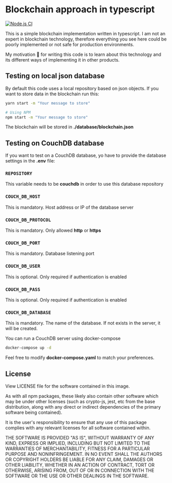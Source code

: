 # Blockchain approach in typescript

[![Node.js CI](https://github.com/d4nicoder/blockchain-ts/actions/workflows/test.js.yml/badge.svg)](https://github.com/d4nicoder/blockchain-ts/actions/workflows/test.js.yml)

This is a simple blockchain implementation written in typescript. I am not an expert in blockchain technology, therefore everything you see here could be poorly implemented or not safe for production environments.

My motivation 💪 for writing this code is to learn about this technology and its different ways of implementing it in other products.

## Testing on local json database

By default this code uses a local repository based on json objects. If you want to store data in the blockchain run this:

```bash
yarn start -m "Your message to store"

# Using NPM
npm start -m "Your message to store"
```

The blockchain will be stored in **./database/blockchain.json**

## Testing on CouchDB database

If you want to test on a CouchDB database, yo have to provide the database settings in the **.env** file:

### **`REPOSITORY`**

This variable needs to be **couchdb** in order to use this database repository

### **`COUCH_DB_HOST`**

This is mandatory. Host address or IP of the database server

### **`COUCH_DB_PROTOCOL`**

This is mandatory. Only allowed **http** or **https**

### **`COUCH_DB_PORT`**

This is mandatory. Database listening port

### **`COUCH_DB_USER`**

This is optional. Only required if authentication is enabled

### **`COUCH_DB_PASS`**

This is optional. Only required if authentication is enabled

### **`COUCH_DB_DATABASE`**

This is mandatory. The name of the database. If not exists in the server, it will be created.

You can run a CouchDB server using docker-compose

```bash
docker-compose up -d
```

Feel free to modify **docker-compose.yaml** to match your preferences.

## License

View LICENSE file for the software contained in this image.

As with all npm packages, these likely also contain other software which may be under other licenses (such as crypto-js, jest, etc from the base distribution, along with any direct or indirect dependencies of the primary software being contained).

It is the user's responsibility to ensure that any use of this package complies with any relevant licenses for all software contained within.

THE SOFTWARE IS PROVIDED "AS IS", WITHOUT WARRANTY OF ANY KIND, EXPRESS OR IMPLIED, INCLUDING BUT NOT LIMITED TO THE WARRANTIES OF MERCHANTABILITY, FITNESS FOR A PARTICULAR PURPOSE AND NONINFRINGEMENT. IN NO EVENT SHALL THE AUTHORS OR COPYRIGHT HOLDERS BE LIABLE FOR ANY CLAIM, DAMAGES OR OTHER LIABILITY, WHETHER IN AN ACTION OF CONTRACT, TORT OR OTHERWISE, ARISING FROM, OUT OF OR IN CONNECTION WITH THE SOFTWARE OR THE USE OR OTHER DEALINGS IN THE SOFTWARE.
